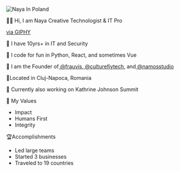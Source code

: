 ![Naya In Poland](https://frauvis.s3.amazonaws.com/naya-poland.JPG)

👋🏾 Hi, I am Naya Creative Technologist & IT Pro

<a href="https://giphy.com/gifs/creative-thinking-thinker-VbEuHLBUPQm55MyqJg">via GIPHY</a></p>

💼 I have 10yrs+ in IT and Security 

🤖 I code for fun in Python, React, and sometimes Vue

🚀 I am the Founder of[ @frauvis](https://twitter.com/frauvis),[ @culturefiytech](https://twitter.com/culturefiytech), and[ @namosstudio](https://twitter.com/namosstudio)

📍Located in Cluj-Napoca, Romania

🤫 Currently also working on Kathrine Johnson Summit

🔑 My Values

*   Impact
*   Humans First
*   Integrity

🏆Accomplishments
*   Led large teams
*   Started 3 businesses
*   Traveled to 19 countries 

